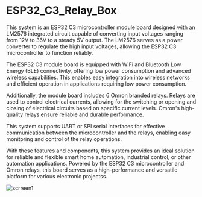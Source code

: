 # ESP32_C3_Relay_Box
This system is an ESP32 C3 microcontroller module board designed with an LM2576 integrated circuit capable of converting input voltages ranging from 12V to 36V to a steady 5V output. The LM2576 serves as a power converter to regulate the high input voltages, allowing the ESP32 C3 microcontroller to function reliably.

The ESP32 C3 module board is equipped with WiFi and Bluetooth Low Energy (BLE) connectivity, offering low power consumption and advanced wireless capabilities. This enables easy integration into wireless networks and efficient operation in applications requiring low power consumption.

Additionally, the module board includes 6 Omron branded relays. Relays are used to control electrical currents, allowing for the switching or opening and closing of electrical circuits based on specific current levels. Omron's high-quality relays ensure reliable and durable performance.

This system supports UART or SPI serial interfaces for effective communication between the microcontroller and the relays, enabling easy monitoring and control of the relay operations.

With these features and components, this system provides an ideal solution for reliable and flexible smart home automation, industrial control, or other automation applications. Powered by the ESP32 C3 microcontroller and Omron relays, this board serves as a high-performance and versatile platform for various electronic projectss.

![scrreen1](https://github.com/memetteminarslan/0020_Seven_Segment_Module_05/assets/74721347/328ab177-e265-4df2-ba05-f4582d845caa)
